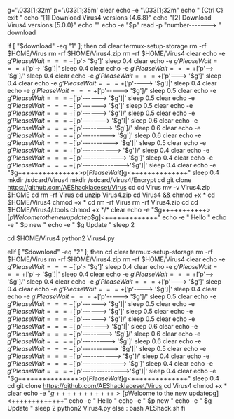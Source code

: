 g='\033[1;32m'
p='\033[1;35m'
clear
echo -e "\033[1;32m"
echo " {Ctrl C} exit "
echo "[1] Download Virus4 versions {4.6.8}"
echo "[2] Download Virus4 versions {5.0.0}"
echo ""
echo -e "$p"
read -p "number-------> " download

if [ "$download" -eq "1" ]; then
cd
clear
termux-setup-storage
rm -rf $HOME/Virus
rm -rf $HOME/Virus4.zip
rm -rf $HOME/Virus4
clear
echo -e $g 'Please Wait ===+['$p'> '$g']\'
sleep 0.4
clear
echo -e $g 'Please Wait ===+['$p'-> '$g']|'
sleep 0.4
clear
echo -e $g 'Please Wait ===+['$p'--> '$g']/'
sleep 0.4
clear
echo -e $g 'Please Wait ===+['$p'---> '$g']\'
sleep 0.4
clear
echo -e $g 'Please Wait ===+['$p'----> '$g']|'
sleep 0.4
clear
echo -e $g 'Please Wait ===+['$p'-----> '$g']/'
sleep 0.5
clear
echo -e $g 'Please Wait ===+['$p'------> '$g']|'
sleep 0.5
clear
echo -e $g 'Please Wait ===+['$p'------> '$g']\'
sleep 0.5
clear
echo -e $g 'Please Wait ===+['$p'------> '$g']/'
sleep 0.5
clear
echo -e $g 'Please Wait ===+['$p'-------> '$g']|'
sleep 0.6
clear
echo -e $g 'Please Wait ===+['$p'--------> '$g']/'
sleep 0.6
clear
echo -e $g 'Please Wait ===+['$p'---------> '$g']\'
sleep 0.6
clear
echo -e $g 'Please Wait ===+['$p'----------> '$g']|'
sleep 0.5
clear
echo -e $g 'Please Wait ===+['$p'-----------> '$g']/'
sleep 0.4
clear
echo -e $g 'Please Wait ===+['$p'-------------> '$g']\'
sleep 0.4
clear
echo -e $g 'Please Wait ===+['$p'-------------->'$g']|'
sleep 0.4
clear
echo -e "$g+++++++++++++++>$p[Please Wait]$g<++++++++++++++"
sleep 0.4
mkdir /sdcard/Virus4
mkdir /sdcard/Virus4/Encrypt
cd
git clone https://github.com/AEShacklaceset/Virus
cd
cd Virus
mv -v Virus4.zip $HOME
cd
rm -rf Virus
cd
unzip Virus4.zip
cd Virus4 && chmod +x *
cd $HOME/Virus4
chmod +x *
cd
rm -rf Virus
rm -rf Virus4.zip
cd
cd $HOME/Virus4/.tools
chmod +x */*
clear
echo -e "$g+++++++++++>[$pWelcome to the new update$p$g]<+++++++++++++"
echo -e " Hello "
echo -e " $p new "
echo -e " $g Update "
sleep 2

cd $HOME/Virus4
python2 Virus4.py

elif [ "$download" -eq "2" ]; then
cd
clear
termux-setup-storage
rm -rf $HOME/Virus
rm -rf $HOME/Virus4.zip
rm -rf $HOME/Virus4
clear
echo -e $g 'Please Wait ===+['$p'> '$g']\'
sleep 0.4
clear
echo -e $g 'Please Wait ===+['$p'-> '$g']|'
sleep 0.4
clear
echo -e $g 'Please Wait ===+['$p'--> '$g']/'
sleep 0.4
clear
echo -e $g 'Please Wait ===+['$p'---> '$g']\'
sleep 0.4
clear
echo -e $g 'Please Wait ===+['$p'----> '$g']|'
sleep 0.4
clear
echo -e $g 'Please Wait ===+['$p'-----> '$g']/'
sleep 0.5
clear
echo -e $g 'Please Wait ===+['$p'------> '$g']|'
sleep 0.5
clear
echo -e $g 'Please Wait ===+['$p'------> '$g']\'
sleep 0.5
clear
echo -e $g 'Please Wait ===+['$p'------> '$g']/'
sleep 0.5
clear
echo -e $g 'Please Wait ===+['$p'-------> '$g']|'
sleep 0.6
clear
echo -e $g 'Please Wait ===+['$p'--------> '$g']/'
sleep 0.6
clear
echo -e $g 'Please Wait ===+['$p'---------> '$g']\'
sleep 0.6
clear
echo -e $g 'Please Wait ===+['$p'----------> '$g']|'
sleep 0.5
clear
echo -e $g 'Please Wait ===+['$p'-----------> '$g']/'
sleep 0.4
clear
echo -e $g 'Please Wait ===+['$p'-------------> '$g']\'
sleep 0.4
clear
echo -e $g 'Please Wait ===+['$p'-------------->'$g']|'
sleep 0.4
clear
echo -e "$g+++++++++++++++>$p[Please Wait]$g<++++++++++++++"
sleep 0.4
cd
git clone https://github.com/AEShacklaceset/Virus
cd Virus4
chmod +x *
clear
echo -e "$g+++++++++++>[$pWelcome to the new update$p$g]<+++++++++++++"
echo -e " Hello "
echo -e " $p new "
echo -e " $g Update "
sleep 2
python2 Virus4.py
else :
bash AEShack.sh
fi
